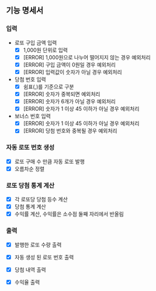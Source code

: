 ## 기능 명세서

### 입력
- 로또 구입 금액 입력
  - [x] 1,000원 단위로 입력
  - [x] [ERROR] 1,000원으로 나누어 떨어지지 않는 경우 예외처리
  - [x] [ERROR] 구입 금액이 0원일 경우 예외처리
  - [x] [ERROR] 입력값이 숫자가 아닐 경우 예외처리
- 당첨 번호 입력
  - [x] 쉼표(,)를 기준으로 구분
  - [x] [ERROR] 숫자가 중복되면 예외처리
  - [x] [ERROR] 숫자가 6개가 아닐 경우 예외처리
  - [x] [ERROR] 숫자가 1 이상 45 이하가 아닐 경우 예외처리
- 보너스 번호 입력
  - [x] [ERROR] 숫자가 1 이상 45 이하가 아닐 경우 예외처리
  - [x] [ERROR] 당첨 번호와 중복될 경우 예외처리

### 자동 로또 번호 생성
- [x] 로또 구매 수 만큼 자동 로또 발행
- [x] 오름차순 정렬

### 로또 당첨 통계 계산
- [x] 각 로또당 당첨 등수 계산
- [x] 당첨 통계 계산
- [x] 수익률 계산, 수익률은 소수점 둘째 자리에서 반올림

### 출력
- [x] 발행한 로또 수량 출력
- [x] 자동 생성 된 로또 번호 출력
- [x] 당첨 내역 출력
- [x] 수익율 출력

